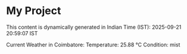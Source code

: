 # My Project

This content is dynamically generated in Indian Time (IST): 2025-09-21 20:59:07 IST


Current Weather in Coimbatore:
Temperature: 25.88 °C
Condition: mist
